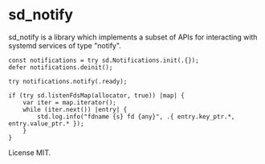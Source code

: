# sd\_notify

sd\_notify is a library which implements a subset of APIs for interacting with
systemd services of type "notify".

```zig
const notifications = try sd.Notifications.init(.{});
defer notifications.deinit();

try notifications.notify(.ready);

if (try sd.listenFdsMap(allocator, true)) |map| {
    var iter = map.iterator();
    while (iter.next()) |entry| {
        std.log.info("fdname {s} fd {any}", .{ entry.key_ptr.*, entry.value_ptr.* });
    }
}
```

License MIT.
